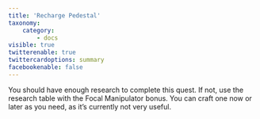 ```yaml
---
title: 'Recharge Pedestal'
taxonomy:
    category:
        - docs
visible: true
twitterenable: true
twittercardoptions: summary
facebookenable: false
---
```


You should have enough research to complete this quest. If not, use the research table with the Focal Manipulator bonus. You can craft one now or later as you need, as it’s currently not very useful.